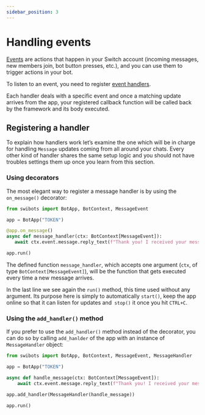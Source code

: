 ```yaml
---
sidebar_position: 3
---
```


# Handling events

[Events](../fundamentals/events) are actions that happen in your Switch account (incoming messages, new members join, bot button presses, etc.), and you can use them to trigger actions in your bot.

To listen to an event, you need to register [event handlers](../fundamentals/handlers). 

Each handler deals with a specific event and once a matching update arrives from the app, your registered callback function will be called back by the framework and its body executed.

## Registering a handler

To explain how handlers work let’s examine the one which will be in charge for handling `Message` updates coming from all around your chats. Every other kind of handler shares the same setup logic and you should not have troubles settings them up once you learn from this section.

### Using decorators

The most elegant way to register a message handler is by using the `on_message()` decorator:

```python
from swibots import BotApp, BotContext, MessageEvent

app = BotApp("TOKEN")

@app.on_message()
async def message_handler(ctx: BotContext[MessageEvent]):
   await ctx.event.message.reply_text(f"Thank you! I received your message: {ctx.event.message.message}")

app.run()
```

The defined function `message_handler`, which accepts one argument (`ctx`, of type `BotContext[MessageEvent]`), will be the function that gets executed every time a new message arrives.

In the last line we see again the `run()` method, this time used without any argument. Its purpose here is simply to automatically `start()`, keep the app online so that it can listen for updates and` stop()` it once you hit `CTRL+C`.

### Using the `add_handler()` method

If you prefer to use the `add_handler()` method instead of the decorator, you can do so by calling `add_hanlder` of the app with an instance of `MessageHandler` object:

```python
from swibots import BotApp, BotContext, MessageEvent, MessageHandler

app = BotApp("TOKEN")

async def handle_message(ctx: BotContext[MessageEvent]):
    await ctx.event.message.reply_text(f"Thank you! I received your message: {ctx.event.message.message}")

app.add_handler(MessageHandler(handle_message))

app.run()
```